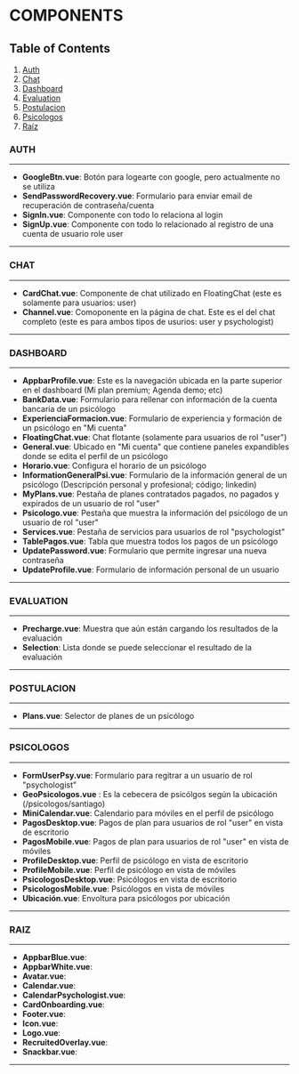 # COMPONENTS

## Table of Contents

1. [Auth](#auth)
2. [Chat](#chat)
3. [Dashboard](#dashboard)
4. [Evaluation](#evaluation)
5. [Postulacion](#postulacion)
6. [Psicologos](#psicologos)
7. [Raíz](#raiz)

### AUTH

---

-   **GoogleBtn.vue**: Botón para logearte con google, pero actualmente no se utiliza
-   **SendPasswordRecovery.vue**: Formulario para enviar email de recuperación de contraseña/cuenta
-   **SignIn.vue**: Componente con todo lo relaciona al login
-   **SignUp.vue**: Componente con todo lo relacionado al registro de una cuenta de usuario role user

---

### CHAT

---

-   **CardChat.vue**: Componente de chat utilizado en FloatingChat (este es solamente para usuarios: user)
-   **Channel.vue**: Comoponente en la página de chat. Este es el del chat completo (este es para ambos tipos de usurios: user y psychologist)

---

### DASHBOARD

---

-   **AppbarProfile.vue**: Este es la navegación ubicada en la parte superior en el dashboard (Mi plan premium; Agenda demo; etc)
-   **BankData.vue**: Formulario para rellenar con información de la cuenta bancaria de un psicólogo
-   **ExperienciaFormacion.vue**: Formulario de experiencia y formación de un psicólogo en "Mi cuenta"
-   **FloatingChat.vue**: Chat flotante (solamente para usuarios de rol "user")
-   **General.vue**: Ubicado en "Mi cuenta" que contiene paneles expandibles donde se edita el perfil de un psicólogo
-   **Horario.vue**: Configura el horario de un psicólogo
-   **InformationGeneralPsi.vue**: Formulario de la información general de un psicólogo (Descripción personal y profesional; código; linkedin)
-   **MyPlans.vue**: Pestaña de planes contratados pagados, no pagados y expirados de un usuario de rol "user"
-   **Psicologo.vue**: Pestaña que muestra la información del psicólogo de un usuario de rol "user"
-   **Services.vue**: Pestaña de servicios para usuarios de rol "psychologist"
-   **TablePagos.vue**: Tabla que muestra todos los pagos de un psicólogo
-   **UpdatePassword.vue**: Formulario que permite ingresar una nueva contraseña
-   **UpdateProfile.vue**: Formulario de información personal de un usuario

---

### EVALUATION

---

-   **Precharge.vue**: Muestra que aún están cargando los resultados de la evaluación
-   **Selection**: Lista donde se puede seleccionar el resultado de la evaluación

---

### POSTULACION

---

-   **Plans.vue**: Selector de planes de un psicólogo

---

### PSICOLOGOS

---

-   **FormUserPsy.vue**: Formulario para regitrar a un usuario de rol "psychologist"
-   **GeoPsicologos.vue** : Es la cebecera de psicólgos según la ubicación (/psicologos/santiago)
-   **MiniCalendar.vue**: Calendario para móviles en el perfil de psicólogo
-   **PagosDesktop.vue**: Pagos de plan para usuarios de rol "user" en vista de escritorio
-   **PagosMobile.vue**: Pagos de plan para usuarios de rol "user" en vista de móviles
-   **ProfileDesktop.vue**: Perfil de psicólogo en vista de escritorio
-   **ProfileMobile.vue**: Perfil de psicólogo en vista de móviles
-   **PsicologosDesktop.vue**: Psicólogos en vista de escritorio
-   **PsicologosMobile.vue**: Psicólogos en vista de móviles
-   **Ubicación.vue**: Envoltura para psicólogos por ubicación

---

### RAIZ

---

-   **AppbarBlue.vue**:
-   **AppbarWhite.vue**:
-   **Avatar.vue**:
-   **Calendar.vue**:
-   **CalendarPsychologist.vue**:
-   **CardOnboarding.vue**:
-   **Footer.vue**:
-   **Icon.vue**:
-   **Logo.vue**:
-   **RecruitedOverlay.vue**:
-   **Snackbar.vue**:

---
